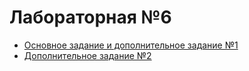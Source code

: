 # Лабораторная №6

- [Основное задание и дополнительное задание №1](./main_task.pdf)
- [Дополнительное задание №2](./add2.pdf)
